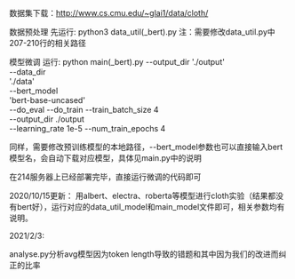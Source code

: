 数据集下载：http://www.cs.cmu.edu/~glai1/data/cloth/

数据预处理
先运行:
python3 data_util(_bert).py
注：需要修改data_util.py中207-210行的相关路径

模型微调 
运行:
python main(_bert).py --output_dir './output' \
--data_dir \
'./data' \
--bert_model \
'bert-base-uncased' \
--do_eval --do_train --train_batch_size 4 \
--output_dir ./output \
--learning_rate 1e-5 --num_train_epochs 4 


同样，需要修改预训练模型的本地路径，--bert_model参数也可以直接输入bert模型名，会自动下载对应模型，具体见main.py中的说明

在214服务器上已经部署完毕，直接运行微调的代码即可

2020/10/15更新：
用albert、electra、roberta等模型进行cloth实验（结果都没有bert好），运行对应的data_util_model和main_model文件即可，相关参数均有说明。

2021/2/3:

analyse.py分析avg模型因为token length导致的错题和其中因为我们的改进而纠正的比率
